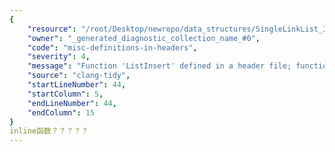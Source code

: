 ```yaml
---
{
	"resource": "/root/Desktop/newrepo/data_structures/SingleLinkList_3/LinkedList.h",
	"owner": "_generated_diagnostic_collection_name_#0",
	"code": "misc-definitions-in-headers",
	"severity": 4,
	"message": "Function 'ListInsert' defined in a header file; function definitions in header files can lead to ODR violations (fix available)",
	"source": "clang-tidy",
	"startLineNumber": 44,
	"startColumn": 5,
	"endLineNumber": 44,
	"endColumn": 15
}
inline函数？？？？？
---
```

